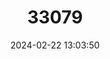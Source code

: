 ---
title: "33079"
category: "Dipterocarpus rigidus"
draft: false
date: 2024-02-22 13:03:50
languages:
  Malay: ["Keruing"]
---